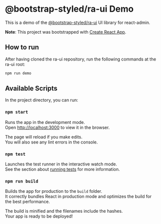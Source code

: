 # @bootstrap-styled/ra-ui Demo

This is a demo of the [@bootstrap-styled/ra-ui](https://github.com/bootstrap-styled/ra-ui) UI library for react-admin.

**Note**: This project was bootstrapped with [Create React App](https://github.com/facebookincubator/create-react-app).

## How to run

After having cloned the ra-ui repository, run the following commands at the ra-ui root:

```sh
npm run demo
```

## Available Scripts

In the project directory, you can run:

### `npm start`

Runs the app in the development mode.<br>
Open [http://localhost:3000](http://localhost:3000) to view it in the browser.

The page will reload if you make edits.<br>
You will also see any lint errors in the console.

### `npm test`

Launches the test runner in the interactive watch mode.<br>
See the section about [running tests](#running-tests) for more information.

### `npm run build`

Builds the app for production to the `build` folder.<br>
It correctly bundles React in production mode and optimizes the build for the best performance.

The build is minified and the filenames include the hashes.<br>
Your app is ready to be deployed!
